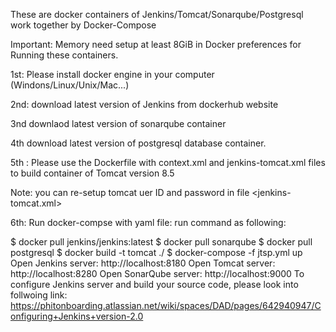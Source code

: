 These are docker containers of Jenkins/Tomcat/Sonarqube/Postgresql work together by Docker-Compose

Important: Memory need setup at least 8GiB in Docker preferences for Running these containers.

1st: Please install docker engine in your computer (Windons/Linux/Unix/Mac...)

2nd: download latest version of Jenkins from dockerhub website

3nd downlaod latest version of sonarqube container

4th download latest version of postgresql database container.

5th : Please use the Dockerfile with context.xml and jenkins-tomcat.xml files to build container of Tomcat version 8.5

   Note: you can re-setup tomcat uer ID and password in file <jenkins-tomcat.xml>

6th: Run docker-compse with yaml file:
run command as following:

$ docker pull jenkins/jenkins:latest
$ docker pull sonarqube
$ docker pull postgresql
$ docker build -t tomcat ./
$ docker-compose -f jtsp.yml up
Open Jenkins server: http://localhost:8180
Open Tomcat server: http://localhost:8280
Open SonarQube server: http://localhost:9000
To configure Jenkins server and build your source code, please look into follwoing link:
https://phitonboarding.atlassian.net/wiki/spaces/DAD/pages/642940947/Configuring+Jenkins+version-2.0
